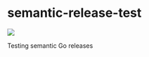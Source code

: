# semantic-release-test

![](https://github.com/otanikotani/semantic-release-test/workflows/test/badge.svg)

Testing semantic Go releases 
